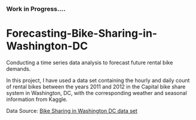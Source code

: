### Work in Progress....

# Forecasting-Bike-Sharing-in-Washington-DC

Conducting a time series data analysis to forecast future rental bike demands.

In this project, I have used a data set containing the hourly and daily count of rental bikes between the years 2011 and 2012 in the Capital bike share system in Washington, DC, with the corresponding weather and seasonal information from Kaggle.

Data Source: [Bike Sharing in Washington DC data set](https://www.kaggle.com/datasets/marklvl/bike-sharing-dataset)
